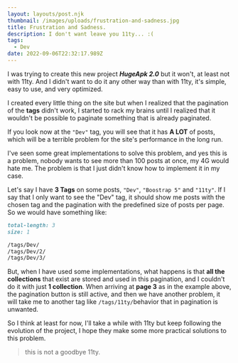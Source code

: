 ```yaml
---
layout: layouts/post.njk
thumbnail: /images/uploads/frustration-and-sadness.jpg
title: Frustration and Sadness.
description: I don't want leave you 11ty... :(
tags:
  - Dev
date: 2022-09-06T22:32:17.989Z
---
```

I was trying to create this new project ***HugeApk 2.0*** but it won't, at least not with 11ty. And I didn't want to do it any other way than with 11ty, it's simple, easy to use, and very optimized.

I created every little thing on the site but when I realized that the pagination of the **tags** didn't work, I started to rack my brains until I realized that it wouldn't be possible to paginate something that is already paginated.

If you look now at the `"Dev"` tag, you will see that it has **A LOT** of posts, which will be a terrible problem for the site's performance in the long run.

I've seen some great implementations to solve this problem, and yes this is a problem, nobody wants to see more than 100 posts at once, my 4G would hate me. The problem is that I just didn't know how to implement it in my case.

Let's say I have **3 Tags** on some posts, `"Dev"`, `"Boostrap 5"` and `"11ty"`. If I say that I only want to see the "Dev" tag, it should show me posts with the chosen tag and the pagination with the predefined size of posts per page. So we would have something like:

```markdown
total-length: 3
size: 1

/tags/Dev/
/tags/Dev/2/
/tags/Dev/3/
```

But, when I have used some implementations, what happens is that **all the collections** that exist are stored and used in this pagination, and I couldn't do it with just **1 collection**. When arriving at **page 3** as in the example above, the pagination button is still active, and then we have another problem, it will take me to another tag like `/tags/11ty/`behavior that in pagination is unwanted.

So I think at least for now, I'll take a while with 11ty but keep following the evolution of the project, I hope they make some more practical solutions to this problem.

> this is not a goodbye 11ty.